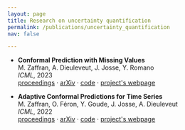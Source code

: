 ```yaml
---
layout: page
title: Research on uncertainty quantification
permalink: /publications/uncertainty_quantification
nav: false

---
```


- **Conformal Prediction with Missing Values**  
M. Zaffran, A. Dieuleveut, J. Josse, Y. Romano  
*ICML*, 2023  
[proceedings](https://proceedings.mlr.press/v202/zaffran23a.html) · [arXiv](https://arxiv.org/abs/2306.02732) · [code](https://github.com/mzaffran/ConformalPredictionMissingValues) · [project's webpage](http://mzaffran.github.io/uq-na)

- **Adaptive Conformal Predictions for Time Series**  
M. Zaffran, O. Féron, Y. Goude, J. Josse, A. Dieuleveut  
*ICML*, 2022  
[proceedings](https://proceedings.mlr.press/v162/zaffran22a.html) · [arXiv](https://arxiv.org/abs/2202.07282) · [code](https://github.com/mzaffran/adaptiveconformalpredictionstimeseries) · [project's webpage](http://mzaffran.github.io/acp-ts)
